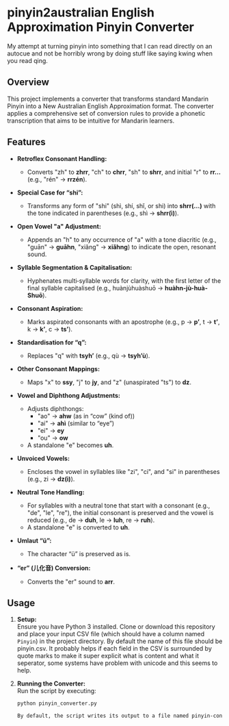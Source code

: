 # pinyin2australian English Approximation Pinyin Converter
My attempt at turning pinyin into something that I can read directly on an autocue and not be horribly wrong by doing stuff like saying kwing when you read qing.

## Overview

This project implements a converter that transforms standard Mandarin Pinyin into a New Australian English Approximation format. The converter applies a comprehensive set of conversion rules to provide a phonetic transcription that aims to be intuitive for Mandarin learners.

## Features

- **Retroflex Consonant Handling:**  
  - Converts "zh" to **zhrr**, "ch" to **chrr**, "sh" to **shrr**, and initial "r" to **rr...** (e.g., "rén" → **rrzén**).

- **Special Case for “shi”:**  
  - Transforms any form of "shi" (shì, shí, shǐ, or shi) into **shrr(…)** with the tone indicated in parentheses (e.g., shì → **shrr(ì)**).

- **Open Vowel "a" Adjustment:**  
  - Appends an "h" to any occurrence of "a" with a tone diacritic (e.g., "guān" → **guāhn**, "xiǎng" → **xiǎhng**) to indicate the open, resonant sound.

- **Syllable Segmentation & Capitalisation:**  
  - Hyphenates multi‑syllable words for clarity, with the first letter of the final syllable capitalised (e.g., huànjùhuàshuō → **huàhn-jù-huà-Shuō**).

- **Consonant Aspiration:**  
  - Marks aspirated consonants with an apostrophe (e.g., p → **p’**, t → **t’**, k → **k’**, c → **ts’**).

- **Standardisation for “q”:**  
  - Replaces "q" with **tsyh’** (e.g., qù → **tsyh’ù**).

- **Other Consonant Mappings:**  
  - Maps "x" to **ssy**, "j" to **jy**, and "z" (unaspirated "ts") to **dz**.

- **Vowel and Diphthong Adjustments:**  
  - Adjusts diphthongs:  
    - "ao" → **ahw** (as in “cow” (kind of))  
    - "ai" → **ahì** (similar to “eye”)  
    - "ei" → **ey**  
    - "ou" → **ow**  
  - A standalone "e" becomes **uh**.

- **Unvoiced Vowels:**  
  - Encloses the vowel in syllables like "zi", "ci", and "si" in parentheses (e.g., zi → **dz(ì)**).

- **Neutral Tone Handling:**  
  - For syllables with a neutral tone that start with a consonant (e.g., "de", "le", "re"), the initial consonant is preserved and the vowel is reduced (e.g., de → **duh**, le → **luh**, re → **ruh**).  
  - A standalone "e" is converted to **uh**.

- **Umlaut “ü”:**  
  - The character “ü” is preserved as is.

- **“er” (儿化音) Conversion:**  
  - Converts the "er" sound to **arr**.

## Usage

1. **Setup:**  
   Ensure you have Python 3 installed. Clone or download this repository and place your input CSV file (which should have a column named `Pinyin`) in the project directory. By default the name of this file should be pinyin.csv. It probably helps if each field in the CSV is surrounded by quote marks to make it super explicit what is content and what it seperator, some systems have problem with unicode and this seems to help.

2. **Running the Converter:**  
   Run the script by executing:
   ```bash
   python pinyin_converter.py

   By default, the script writes its output to a file named pinyin-converted.csv. If you'd like to use a different file name or location, you can change this by modifying the script's output_csv (or output_path) variable.
